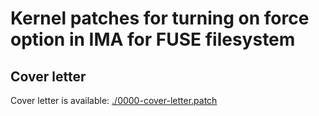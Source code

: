 # Kernel patches for turning on force option in IMA for FUSE filesystem

## Cover letter

Cover letter is available: [./0000-cover-letter.patch](./0000-cover-letter.patch)

